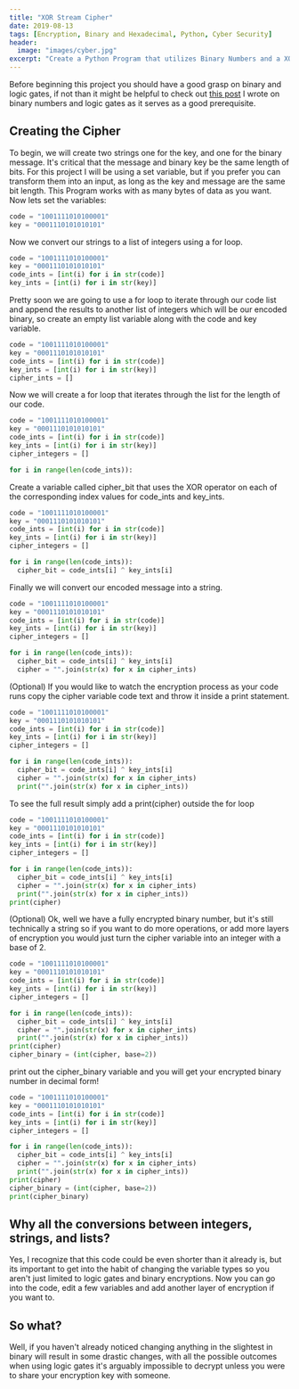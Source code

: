```yaml
---
title: "XOR Stream Cipher"
date: 2019-08-13
tags: [Encryption, Binary and Hexadecimal, Python, Cyber Security]
header:
  image: "images/cyber.jpg"
excerpt: "Create a Python Program that utilizes Binary Numbers and a XOR gate to create a secure code exchange"
---
```

Before beginning this project you should have a good grasp on binary and logic gates, if not than it might be helpful to check out [this post](https://patchyst.github.io/binaryintro/) I wrote on binary numbers and logic gates as it serves as a good prerequisite.
## Creating the Cipher
To begin, we will create two strings one for the key, and one for the binary message. It's critical that the message and binary key be the same length of bits. For this project I will be using a set variable, but if you prefer you can transform them into an input, as long as the key and message are the same bit length. This Program works with as many bytes of data as you want. Now lets set the variables:
```python
code = "1001111010100001"
key = "0001110101010101"
```
Now we convert our strings to a list of integers using a for loop.
```python
code = "1001111010100001"
key = "0001110101010101"
code_ints = [int(i) for i in str(code)]
key_ints = [int(i) for i in str(key)]
```
Pretty soon we are going to use a for loop to iterate through our code list and append the results to another list of integers which will be our encoded binary, so create an empty list variable along with the code and key variable.
```python
code = "1001111010100001"
key = "0001110101010101"
code_ints = [int(i) for i in str(code)]
key_ints = [int(i) for i in str(key)]
cipher_ints = []
```
Now we will create a for loop that iterates through the list for the length of our code.
```python
code = "1001111010100001"
key = "0001110101010101"
code_ints = [int(i) for i in str(code)]
key_ints = [int(i) for i in str(key)]
cipher_integers = []

for i in range(len(code_ints)):
```
Create a variable called cipher_bit that uses the XOR operator on each of the corresponding index values for code_ints and key_ints.
```python
code = "1001111010100001"
key = "0001110101010101"
code_ints = [int(i) for i in str(code)]
key_ints = [int(i) for i in str(key)]
cipher_integers = []

for i in range(len(code_ints)):
  cipher_bit = code_ints[i] ^ key_ints[i]
```
Finally we will convert our encoded message into a string.
```python
code = "1001111010100001"
key = "0001110101010101"
code_ints = [int(i) for i in str(code)]
key_ints = [int(i) for i in str(key)]
cipher_integers = []

for i in range(len(code_ints)):
  cipher_bit = code_ints[i] ^ key_ints[i]
  cipher = "".join(str(x) for x in cipher_ints)
```
(Optional) If you would like to watch the encryption process as your code runs copy the cipher variable code text and throw it inside a print statement.
```python
code = "1001111010100001"
key = "0001110101010101"
code_ints = [int(i) for i in str(code)]
key_ints = [int(i) for i in str(key)]
cipher_integers = []

for i in range(len(code_ints)):
  cipher_bit = code_ints[i] ^ key_ints[i]
  cipher = "".join(str(x) for x in cipher_ints)
  print("".join(str(x) for x in cipher_ints))
```
To see the full result simply add a print(cipher) outside the for loop
```python
code = "1001111010100001"
key = "0001110101010101"
code_ints = [int(i) for i in str(code)]
key_ints = [int(i) for i in str(key)]
cipher_integers = []

for i in range(len(code_ints)):
  cipher_bit = code_ints[i] ^ key_ints[i]
  cipher = "".join(str(x) for x in cipher_ints)
  print("".join(str(x) for x in cipher_ints))
print(cipher)
```
(Optional) Ok, well we have a fully encrypted binary number, but it's still technically a string so if you want to do more operations, or add more layers of encryption you would just turn the cipher variable into an integer with a base of 2.
```python
code = "1001111010100001"
key = "0001110101010101"
code_ints = [int(i) for i in str(code)]
key_ints = [int(i) for i in str(key)]
cipher_integers = []

for i in range(len(code_ints)):
  cipher_bit = code_ints[i] ^ key_ints[i]
  cipher = "".join(str(x) for x in cipher_ints)
  print("".join(str(x) for x in cipher_ints))
print(cipher)
cipher_binary = (int(cipher, base=2))
```
print out the cipher_binary variable and you will get your encrypted binary number in decimal form!

```python
code = "1001111010100001"
key = "0001110101010101"
code_ints = [int(i) for i in str(code)]
key_ints = [int(i) for i in str(key)]
cipher_integers = []

for i in range(len(code_ints)):
  cipher_bit = code_ints[i] ^ key_ints[i]
  cipher = "".join(str(x) for x in cipher_ints)
  print("".join(str(x) for x in cipher_ints))
print(cipher)
cipher_binary = (int(cipher, base=2))
print(cipher_binary)
```
## Why all the conversions between integers, strings, and lists?
Yes, I recognize that this code could be even shorter than it already is, but its important to get into the habit of changing the variable types so you aren't just limited to logic gates and binary encryptions. Now you can go into the code, edit a few variables and add another layer of encryption if you want to.

## So what?
Well, if you haven't already noticed changing anything in the slightest in binary will result in some drastic changes, with all the possible outcomes when using logic gates it's arguably impossible to decrypt unless you were to share your encryption key with someone.
